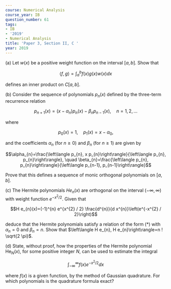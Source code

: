 ```yaml
---
course: Numerical Analysis
course_year: IB
question_number: 61
tags:
- IB
- '2019'
- Numerical Analysis
title: 'Paper 3, Section II, C '
year: 2019
---
```




(a) Let $w(x)$ be a positive weight function on the interval $[a, b]$. Show that

$$\langle f, g\rangle=\int_{a}^{b} f(x) g(x) w(x) d x$$

defines an inner product on $C[a, b]$.

(b) Consider the sequence of polynomials $p_{n}(x)$ defined by the three-term recurrence relation

$$p_{n+1}(x)=\left(x-\alpha_{n}\right) p_{n}(x)-\beta_{n} p_{n-1}(x), \quad n=1,2, \ldots$$

where

$$p_{0}(x)=1, \quad p_{1}(x)=x-\alpha_{0},$$

and the coefficients $\alpha_{n}$ (for $\left.n \geqslant 0\right)$ and $\beta_{n}$ (for $\left.n \geqslant 1\right)$ are given by

$$\alpha_{n}=\frac{\left\langle p_{n}, x p_{n}\right\rangle}{\left\langle p_{n}, p_{n}\right\rangle}, \quad \beta_{n}=\frac{\left\langle p_{n}, p_{n}\right\rangle}{\left\langle p_{n-1}, p_{n-1}\right\rangle}$$

Prove that this defines a sequence of monic orthogonal polynomials on $[a, b]$.

(c) The Hermite polynomials $H e_{n}(x)$ are orthogonal on the interval $(-\infty, \infty)$ with weight function $e^{-x^{2} / 2}$. Given that

$$H e_{n}(x)=(-1)^{n} e^{x^{2} / 2} \frac{d^{n}}{d x^{n}}\left(e^{-x^{2} / 2}\right)$$

deduce that the Hermite polynomials satisfy a relation of the form $(*)$ with $\alpha_{n}=0$ and $\beta_{n}=n$. Show that $\left\langle H e_{n}, H e_{n}\right\rangle=n ! \sqrt{2 \pi}$.

(d) State, without proof, how the properties of the Hermite polynomial $\operatorname{He}_{N}(x)$, for some positive integer $N$, can be used to estimate the integral

$$\int_{-\infty}^{\infty} f(x) e^{-x^{2} / 2} d x$$

where $f(x)$ is a given function, by the method of Gaussian quadrature. For which polynomials is the quadrature formula exact?